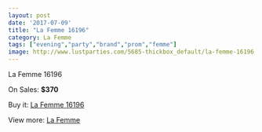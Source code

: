 ```yaml
---
layout: post
date: '2017-07-09'
title: "La Femme 16196"
category: La Femme
tags: ["evening","party","brand","prom","femme"]
image: http://www.lustparties.com/5685-thickbox_default/la-femme-16196.jpg
---
```

La Femme 16196

On Sales: **$370**
<a href="https://www.lustparties.com/en/la-femme/1929-la-femme-16196.html"><amp-img layout="responsive" width="600" height="600" src="//www.lustparties.com/5685-thickbox_default/la-femme-16196.jpg" alt="La Femme 16196 0" /></a>
<a href="https://www.lustparties.com/en/la-femme/1929-la-femme-16196.html"><amp-img layout="responsive" width="600" height="600" src="//www.lustparties.com/5686-thickbox_default/la-femme-16196.jpg" alt="La Femme 16196 1" /></a>

Buy it: [La Femme 16196](https://www.lustparties.com/en/la-femme/1929-la-femme-16196.html "La Femme 16196")

View more: [La Femme](https://www.lustparties.com/en/4-la-femme "La Femme")